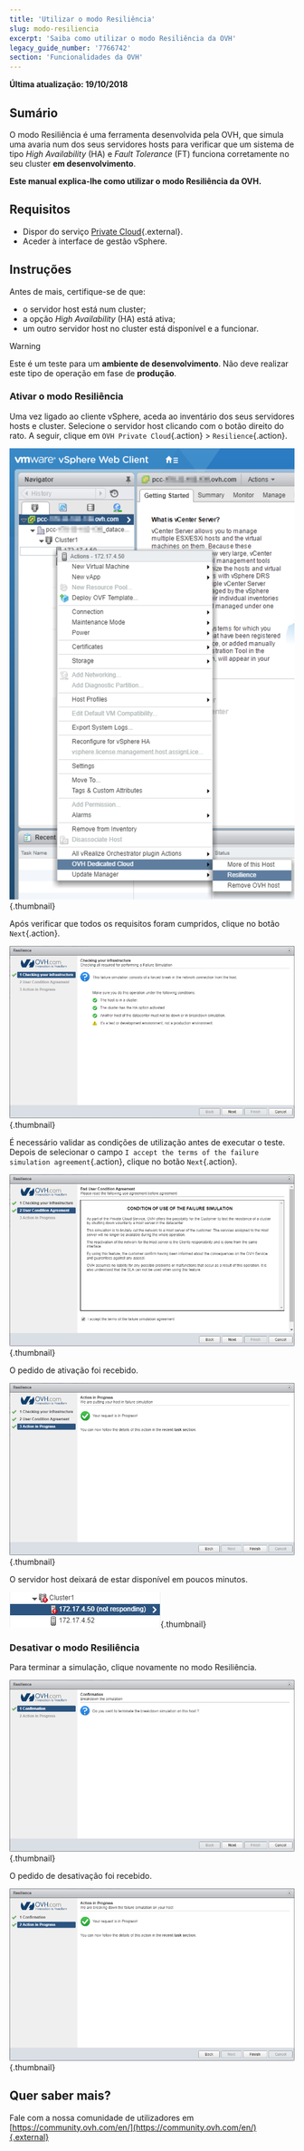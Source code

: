 ```yaml
---
title: 'Utilizar o modo Resiliência'
slug: modo-resiliencia
excerpt: 'Saiba como utilizar o modo Resiliência da OVH'
legacy_guide_number: '7766742'
section: 'Funcionalidades da OVH'
---
```


**Última atualização: 19/10/2018**

## Sumário

O modo Resiliência é uma ferramenta desenvolvida pela OVH, que simula uma avaria num dos seus servidores hosts para verificar que um sistema de tipo *High Availability* (HA) e *Fault Tolerance* (FT) funciona corretamente no seu cluster **em desenvolvimento**.

**Este manual explica-lhe como utilizar o modo Resiliência da OVH.**

## Requisitos

* Dispor do serviço [Private Cloud](https://www.ovh.pt/private-cloud/){.external}.
* Aceder à interface de gestão vSphere.



## Instruções

Antes de mais, certifique-se de que:

- o servidor host está num cluster;
- a opção *High Availability* (HA) está ativa;
- um outro servidor host no cluster está disponível e a funcionar.

> [!warning]
>
> Este é um teste para um **ambiente de desenvolvimento**. Não deve realizar este tipo de operação em fase de **produção**.
> 


### Ativar o modo Resiliência

Uma vez ligado ao cliente vSphere, aceda ao inventário dos seus servidores hosts e cluster. Selecione o servidor host clicando com o botão direito do rato. A seguir, clique em `OVH Private Cloud`{.action} > `Resilience`{.action}.

![Clique direito no host para ativar o modo Resiliência](images/resilience_01.png){.thumbnail}

Após verificar que todos os requisitos foram cumpridos, clique no botão `Next`{.action}.

![Verificação dos requisitos e validação](images/resilience_02.png){.thumbnail}

É necessário validar as condições de utilização antes de executar o teste. Depois de selecionar o campo `I accept the terms of the failure simulation agreement`{.action}, clique no botão `Next`{.action}.

![Validação das condições de utilização](images/resilience_03.png){.thumbnail}

O pedido de ativação foi recebido.

![Ativação do modo Resiliência em curso](images/resilience_04.png){.thumbnail}

O servidor host deixará de estar disponível em poucos minutos.

![Host indisponível](images/resilience_05.png){.thumbnail}


### Desativar o modo Resiliência

Para terminar a simulação, clique novamente no modo Resiliência.

![Finalização da simulação](images/resilience_06.png){.thumbnail}

O pedido de desativação foi recebido.

![Desativação do modo Resiliência em curso](images/resilience_07.png){.thumbnail}

## Quer saber mais?

Fale com a nossa comunidade de utilizadores em [https://community.ovh.com/en/](https://community.ovh.com/en/){.external}